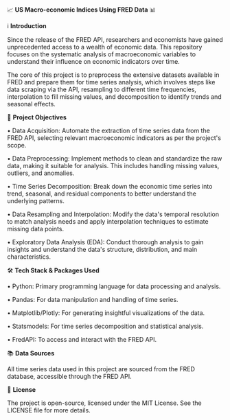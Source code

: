 📈 __US Macro-economic Indices Using FRED Data__ 📊


ℹ️ __Introduction__

Since the release of the FRED API, researchers and economists have gained unprecedented access to a wealth of economic data. This repository focuses on the systematic analysis of macroeconomic variables to understand their influence on economic indicators over time.

The core of this project is to preprocess the extensive datasets available in FRED and prepare them for time series analysis, which involves steps like data scraping via the API, resampling to different time frequencies, interpolation to fill missing values, and decomposition to identify trends and seasonal effects.


🎯 __Project Objectives__

• Data Acquisition: Automate the extraction of time series data from the FRED API, selecting relevant macroeconomic indicators as per the project's scope.


• Data Preprocessing: Implement methods to clean and standardize the raw data, making it suitable for analysis. This includes handling missing values, outliers, and anomalies.


• Time Series Decomposition: Break down the economic time series into trend, seasonal, and residual components to better understand the underlying patterns.


• Data Resampling and Interpolation: Modify the data's temporal resolution to match analysis needs and apply interpolation techniques to estimate missing data points.


• Exploratory Data Analysis (EDA): Conduct thorough analysis to gain insights and understand the data's structure, distribution, and main characteristics.


🛠 __Tech Stack & Packages Used__

• Python: Primary programming language for data processing and analysis.

• Pandas: For data manipulation and handling of time series.

• Matplotlib/Plotly: For generating insightful visualizations of the data.

• Statsmodels: For time series decomposition and statistical analysis.

• FredAPI: To access and interact with the FRED API.

📚 __Data Sources__

All time series data used in this project are sourced from the FRED database, accessible through the FRED API.

📄 __License__

The project is open-source, licensed under the MIT License. See the LICENSE file for more details.

